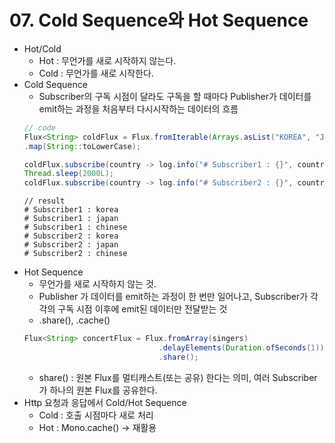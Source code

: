 # 07. Cold Sequence와 Hot Sequence

- Hot/Cold
  - Hot : 무언가를 새로 시작하지 않는다.
  - Cold : 무언가를 새로 시작한다.
- Cold Sequence
  - Subscriber의 구독 시점이 달라도 구독을 할 때마다 Publisher가 데이터를 emit하는 과정을 처음부터 다시시작하는 데이터의 흐름
  ```java
  // code
  Flux<String> coldFlux = Flux.fromIterable(Arrays.asList("KOREA", "JAPAN", "CHINSE"));
  .map(String::toLowerCase);
  
  coldFlux.subscribe(country -> log.info("# Subscriber1 : {}", country));
  Thread.sleep(2000L);
  coldFlux.subscribe(country -> log.info("# Subscriber2 : {}", country));
  ```
  ```
  // result
  # Subscriber1 : korea
  # Subscriber1 : japan
  # Subscriber1 : chinese
  # Subscriber2 : korea
  # Subscriber2 : japan
  # Subscriber2 : chinese
  ``` 
- Hot Sequence
  - 무언가를 새로 시작하지 않는 것.
  - Publisher 가 데이터를 emit하는 과정이 한 번만 일어나고, Subscriber가 각각의 구독 시점 이후에 emit된 데이터만 전달받는 것
  - .share(), .cache()
  ```java
  Flux<String> concertFlux = Flux.fromArray(singers) 
                                .delayElements(Duration.ofSeconds(1))
                                .share();
  ```
  - share() : 원본 Flux를 멀티캐스트(또는 공유) 한다는 의미, 여러 Subscriber가 하나의 원본 Flux를 공유한다.
- Http 요청과 응답에서 Cold/Hot Sequence
  - Cold : 호출 시점마다 새로 처리
  - Hot : Mono.cache() -> 재활용